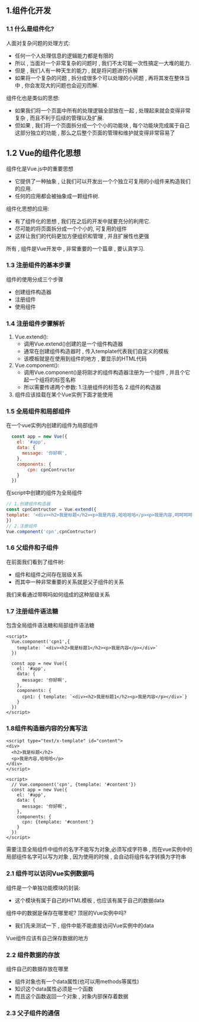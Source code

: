 ## 1.组件化开发

### 1.1 什么是组件化?

人面对复杂问题的处理方式:

- 任何一个人处理信息的逻辑能力都是有限的
- 所以 , 当面对一个非常复杂的问题时 , 我们不太可能一次性搞定一大堆的能力.
- 但是 , 我们人有一种天生的能力 , 就是将问题进行拆解
- 如果将一个复杂的问题 , 拆分成很多个可以处理的小问题 , 再将其发在整体当中 , 你会发现大的问题也会迎刃而解.

组件化也是类似的思想:

- 如果我们将一个页面中所有的处理逻辑全部放在一起 , 处理起来就会变得非常复杂 , 而且不利于后续的管理以及扩展.
- 但如果 , 我们将一个页面拆分成一个个小的功能块 , 每个功能块完成属于自己这部分独立的功能 , 那么之后整个页面的管理和维护就变得非常容易了

## 1.2 Vue的组件化思想

组件化是Vue.js中的重要思想

- 它提供了一种抽象 , 让我们可以开发出一个个独立可复用的小组件来构造我们的应用.
- 任何的应用都会被抽象成一颗组件树.

组件化思想的应用:

- 有了组件化的思想 , 我们在之后的开发中就要充分的利用它.
- 尽可能的将页面拆分成一个个小的, 可复用的组件
- 这样让我们的代码更加方便组织和管理 , 并且扩展性也更强

所有 , 组件是Vue开发中 , 非常重要的一个篇章 , 要认真学习.

### 1.3 注册组件的基本步骤

组件的使用分成三个步骤

- 创建组件构造器
- 注册组件
- 使用组件

### 1.4 注册组件步骤解析

1. Vue.extend():
   - 调用Vue.extend()创建的是一个组件构造器
   - 通常在创建组件构造器时 , 传入template代表我们自定义的模板
   - 该模板就是在使用到组件的地方 , 要显示的HTML代码
2. Vue.component():
   - 调用Vue.component()是将刚才的组件构造器注册为一个组件 , 并且个它起一个组将的标签名称
   - 所以需要传递两个参数: 1.注册组件的标签名 2.组件的构造器
3. 组件应该挂载在某个Vue实例下面才能使用

### 1.5 全局组件和局部组件

在一个vue实例内创建的组件为局部组件

```js
  const app = new Vue({
    el: '#app',
    data: {
      message: '你好啊',
    },
	components: {
		cpn: cpnContructor
	}
  })
```

在script中创建的组件为全局组件

```js
// 1.创建组件构造器
const cpnContructor = Vue.extend({
template: '<div><h2>我是标题</h2><p>我是内容,哈哈哈哈</p><p>我是内容,呵呵呵呵</p></div>'
})
// 2.注册组件
Vue.component('cpn',cpnContructor)
```

### 1.6 父组件和子组件

在前面我们看到了组件树: 

- 组件和组件之间存在层级关系
- 而其中一种非常重要的关系就是父子组件的关系

我们来看通过带啊吗如何组成的这种层级关系

### 1.7 注册组件语法糖

包含全局组件语法糖和局部组件语法糖

```vue
<script>
  Vue.component('cpn1',{
    template: `<div><h2>我是标题1</h2><p>我是内容</p></div>`  
  })

  const app = new Vue({
    el: '#app',
    data: {
      message: '你好啊',
    },
    components: {
      cpn1: { template: `<div><h2>我是标题1</h2><p>我是内容</p></div>`}
    }
  })
</script>
```

 ### 1.8组件构造器内容的分离写法

```vue
<script type="text/x-template" id="content">
<div>
  <h2>我是标题</h2>
  <p>我是内容,哈哈哈</p>
</div>  
</script>

<script>
  // Vue.component('cpn', {template: '#content'})
  const app = new Vue({
    el: '#app',
    data: {
      message: '你好啊',
    },
    components: {
      cpn: {template: '#content'}
    }
  })
</script>
```

需要注意全局组件中组件的名字不能写为对象,必须写成字符串 , 而在vue实例中的局部组件名字可以写为对象 , 因为使用的时候 , 会自动将组件名字转换为字符串



### 2.1 组件可以访问Vue实例数据吗

组件是一个单独功能模块的封装:

- 这个模块有属于自己的HTML模板 , 也应该有属于自己的数据data

组件中的数据是保存在哪里呢? 顶层的Vue实例中吗?

- 我们先来测试一下 , 组件中能不能直接访问Vue实例中的data

Vue组件应该有自己保存数据的地方

### 2.2 组件数据的存放

组件自己的数据存放在哪里

- 组件对象也有一个data属性(也可以用methods等属性)
- 知识这个data属性必须是一个函数
- 而且这个函数返回一个对象 , 对象内部保存着数据

 ### 2.3 父子组件的通信

